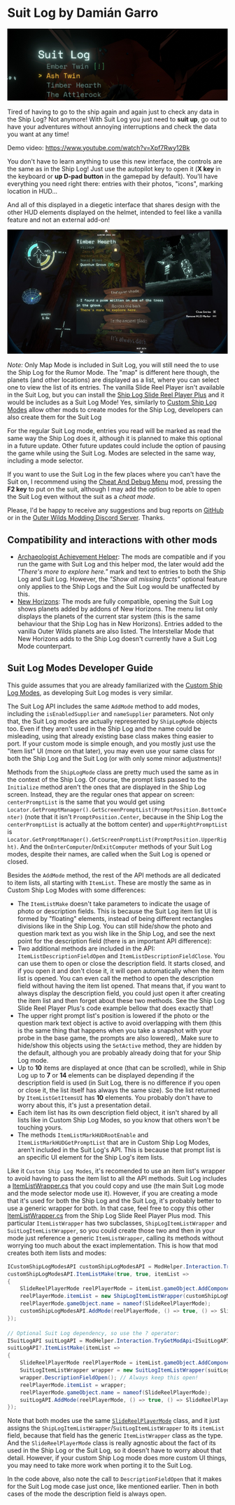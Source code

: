 # Suit Log by Damián Garro

![thumbnail](images/thumbnail.webp)

Tired of having to go to the ship again and again just to check any data in the Ship Log? Not anymore! With Suit Log you just need to **suit up**, go out to have your adventures without annoying interruptions and check the data you want at any time!

Demo video: https://www.youtube.com/watch?v=Xpf7Rwy12Bk

You don't have to learn anything to use this new interface, the controls are the same as in the Ship Log! Just use the autopilot key to open it (**X key** in the keyboard or **up D-pad button** in the gamepad by default).  You'll have everything you need right there: entries with their photos, "icons", marking location in HUD...

And all of this displayed in a diegetic interface that shares design with the other HUD elements displayed on the helmet, intended to feel like a vanilla feature and not an external add-on!

![poem|width=400px](images/poem.jpg)

*Note:* Only Map Mode is included in Suit Log, you will still need the to use the Ship Log for the Rumor Mode. The "map" is different here though, the planets (and other locations) are displayed as a list, where you can select one to view the list of its entries. The vanilla Slide Reel Player isn't available in the Suit Log, but you can install the [Ship Log Slide Reel Player Plus](https://outerwildsmods.com/mods/shiplogslidereelplayerplus/) and it would be includes as a Suit Log Mode! Yes, similarly to [Custom Ship Log Modes](https://outerwildsmods.com/mods/customshiplogmodes/) allow other mods to create modes for the Ship Log, developers can also create them for the Suit Log 

For the regular Suit Log mode, entries you read will be marked as read the same way the Ship Log does it, although it is planned to make this optional in a future update. Other future updates could include the option of pausing the game while using the Suit Log. Modes are selected in the same way, including a mode selector.

If you want to use the Suit Log in the few places where you can't have the Suit on, I recommend using the [Cheat And Debug Menu](https://outerwildsmods.com/mods/cheatanddebugmenu/) mod, pressing the **F2 key** to put on the suit, although I may add the option to be able to open the Suit Log even without the suit  as a *cheat mode*.

Please, I'd be happy to receive any suggestions and bug reports on [GitHub](https://github.com/dgarroDC/SuitLog/issues) or in the [Outer Wilds Modding Discord Server](https://discord.gg/9vE5aHxcF9). Thanks.

## Compatibility and interactions with other mods

* [Archaeologist Achievement Helper](https://outerwildsmods.com/mods/archaeologistachievementhelper/): The mods are compatible and if you run the game with Suit Log and this helper mod, the later would add the *"There's more to explore here."* mark and text to entries to both the Ship Log and Suit Log. However, the *"Show all missing facts"* optional feature only applies to the Ship Logs and the Suit Log would be unaffected by this.
* [New Horizons](https://outerwildsmods.com/mods/newhorizons/): The mods are fully compatible, opening the Suit Log shows planets added by addons of New Horizons. The menu list only displays the planets of the current star system (this is the same behaviour that the Ship Log has in New Horizons). Entries added to the vanilla Outer Wilds planets are also listed. The Interstellar Mode that New Horizons adds to the Ship Log doesn't currently have a Suit Log Mode counterpart.

## Suit Log Modes Developer Guide

This guide assumes that you are already familiarized with the [Custom Ship Log Modes](https://outerwildsmods.com/mods/customshiplogmodes/), as developing Suit Log modes is very similar.

The Suit Log API includes the same `AddMode` method to add modes, including the `isEnabledSupplier` and `nameSupplier` parameters. Not only that, the Suit Log modes are actually represented by `ShipLogMode` objects too. Even if they aren't used in the Ship Log and the name could be misleading, using that already existing base class makes thing easier to port. If your custom mode is simple enough, and you mostly just use the "item list" UI (more on that later), you may even use your same class for both the Ship Log and the Suit Log (or with only some minor adjustments)!

Methods from the `ShipLogMode` class are pretty much used the same as in the context of the Ship Log. Of course, the prompt lists passed to the `Initialize` method aren't the ones that are displayed in the Ship Log screen. Instead, they are the regular ones that appear on screen: `centerPromptList` is the same that you would get using `Locator.GetPromptManager().GetScreenPromptList(PromptPosition.BottomCenter)` (note that it isn't `PromptPosition.Center`, because in the Ship Log the `centerPromptList` is actually at the bottom center) and `upperRightPromptList` is `Locator.GetPromptManager().GetScreenPromptList(PromptPosition.UpperRight)`. And the `OnEnterComputer`/`OnExitComputer` methods of your Suit Log modes, despite their names, are called when the Suit Log is opened or closed.

Besides the `AddMode` method, the rest of the API methods are all dedicated to item lists, all starting with `ItemList`. These are mostly the same as in Custom Ship Log Modes with some differences:
* The `ItemListMake` doesn't take parameters to indicate the usage of photo or description fields. This is because the Suit Log item list UI is formed by "floating" elements, instead of being different rectangles divisions like in the Ship Log. You can still hide/show the photo and question mark text as you wish like in the Ship Log, and see the next point for the description field (there is an important API difference):
* Two additional methods are included in the API: `ItemListDescriptionFieldOpen` and `ItemListDescriptionFieldClose`. You can use them to open or close the description field. It starts closed, and if you open it and don't close it, it will open automatically when the item list is opened. You can even call the method to open the description field without having the item list opened. That means that, if you want to always display the description field, you could just open it after creating the item list and then forget about these two methods. See the Ship Log Slide Reel Player Plus's code example bellow that does exactly that!
* The upper right prompt list's position is lowered if the photo or the question mark text object is active to avoid overlapping with them (this is the same thing that happens when you take a snapshot with your probe in the base game, the prompts are also lowered),. Make sure to hide/show this objects using the `SetActive` method, they are hidden by the default, although you are probably already doing that for your Ship Log mode.
* Up to **10** items are displayed at once (that can be scrolled), while in Ship Log up to **7** or **14** elements can be displayed depending if the description field is used (in Suit Log, there is no difference if you open or close it, the list itself has always the same size). So the list returned by `ItemListGetItemsUI` has **10** elements. You probably don't have to worry about this, it's just a presentation detail.
* Each item list has its own description field object, it isn't shared by all lists like in Custom Ship Log Modes, so you know that others won't be touching yours.
* The methods `ItemListMarkHUDRootEnable` and `ItemListMarkHUDGetPromptList` that are in Custom Ship Log Modes, aren't included in the Suit Log's API. This is because that prompt list is an specific UI element for the Ship Log's item lists.

Like it `Custom Ship Log Modes`, it's recomended to use an item list's wrapper to avoid having to pass the item list to all the API methods. Suit Log includes a [ItemListWrapper.cs](SuitLog/API/ItemListWrapper.cs) that you could copy and use (the main Suit Log mode and the mode selector mode use it). However, if you are creating a mode that it's used for both the Ship Log and the Suit Log, it's probably better to use a generic wrapper for both. In that case, feel free to copy this other [ItemListWrapper.cs](https://github.com/dgarroDC/ShipLogSlideReelPlayer/blob/main/ShipLogSlideReelPlayer/CustomModesAPIs/ItemListWrapper.cs) from the Ship Log Slide Reel Player Plus mod. This particular `ItemListWrapper` has two subclasses, `ShipLogItemListWrapper` and `SuitLogItemListWrapper`, so you could create those two and then in your mode just reference a generic `ItemListWrapper`, calling its methods without worrying too much about the exact implementation. This is how that mod creates both item lists and modes:
```csharp
ICustomShipLogModesAPI customShipLogModesAPI = ModHelper.Interaction.TryGetModApi<ICustomShipLogModesAPI>("dgarro.CustomShipLogModes");
customShipLogModesAPI.ItemListMake(true, true, itemList =>
{
    SlideReelPlayerMode reelPlayerMode = itemList.gameObject.AddComponent<SlideReelPlayerMode>();
    reelPlayerMode.itemList = new ShipLogItemListWrapper(customShipLogModesAPI, itemList); 
    reelPlayerMode.gameObject.name = nameof(SlideReelPlayerMode);
    customShipLogModesAPI.AddMode(reelPlayerMode, () => true, () => SlideReelPlayerMode.Name);
});

// Optional Suit Log dependency, so use the ? operator:
ISuitLogAPI suitLogAPI = ModHelper.Interaction.TryGetModApi<ISuitLogAPI>("dgarro.SuitLog");
suitLogAPI?.ItemListMake(itemList =>
{
    SlideReelPlayerMode reelPlayerMode = itemList.gameObject.AddComponent<SlideReelPlayerMode>();
    SuitLogItemListWrapper wrapper = new SuitLogItemListWrapper(suitLogAPI, itemList);
    wrapper.DescriptionFieldOpen(); // Always keep this open!
    reelPlayerMode.itemList = wrapper; 
    reelPlayerMode.gameObject.name = nameof(SlideReelPlayerMode);
    suitLogAPI.AddMode(reelPlayerMode, () => true, () => SlideReelPlayerMode.Name);
});
```

Note that both modes use the same [`SlideReelPlayerMode`](https://github.com/dgarroDC/ShipLogSlideReelPlayer/blob/main/ShipLogSlideReelPlayer/SlideReelPlayerMode.cs) class, and it just assigns the `ShipLogItemListWrapper`/`SuitLogItemListWrapper` to its `itemList` field, because that field has the generic `ItemListWrapper` class as the type. And the `SlideReelPlayerMode` class is really agnostic about the fact of its used in the Ship Log or the Suit Log, so it doesn't have to worry about that detail. However, if your custom Ship Log mode does more custom UI things, you may need to take more work when porting it to the Suit Log.

In the code above, also note the call to `DescriptionFieldOpen` that it makes for the Suit Log mode case just once, like mentioned earlier. Then in both cases of the mode the description field is always open.
